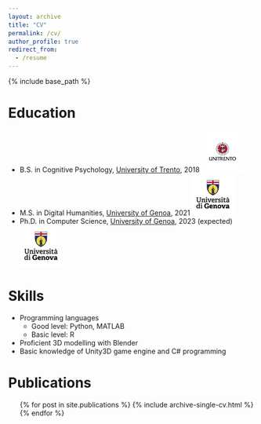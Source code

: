 ```yaml
---
layout: archive
title: "CV"
permalink: /cv/
author_profile: true
redirect_from:
  - /resume
---
```


{% include base_path %}

Education
======
* B.S. in Cognitive Psychology, [University of Trento](https://www.cogsci.unitn.it/), 2018 <img src='/images/logo_unirento.png' width='85px' height='85px'>
* M.S. in Digital Humanities, [University of Genoa](https://unige.it/it/), 2021 <img src='/images/logo_unige.jpg' width='85px' height='85px'>
* Ph.D. in Computer Science, [University of Genoa](https://unige.it/it/), 2023 (expected) <img src='/images/logo_unige.jpg' width='85px' height='85px'>

Skills
======
* Programming languages
  - Good level: Python, MATLAB
  - Basic level: R
* Proficient 3D modelling with Blender
* Basic knowledge of Unity3D game engine and C# programming

Publications
======
  <ul>{% for post in site.publications %}
    {% include archive-single-cv.html %}
  {% endfor %}</ul>
  
[//]: # (<!-- Talks)

[//]: # (======)

[//]: # (  <ul>{% for post in site.talks %})

[//]: # (    {% include archive-single-talk-cv.html %})

[//]: # (  {% endfor %}</ul>)

[//]: # (  )
[//]: # (Teaching)

[//]: # (======)

[//]: # (  <ul>{% for post in site.teaching %})

[//]: # (    {% include archive-single-cv.html %})

[//]: # (  {% endfor %}</ul>)

[//]: # (  )
[//]: # (Service and leadership)

[//]: # (======)

[//]: # (* Currently signed in to 43 different slack teams -->)
